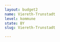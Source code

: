 ```yaml
---
layout: budget2
name: Viereth-Trunstadt
level: kommune
state: BY
slug: Viereth-Trunstadt

---
```



